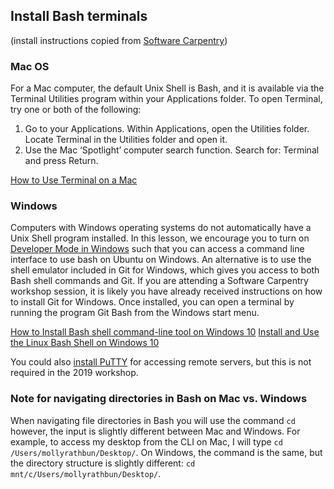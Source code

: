 ## Install Bash terminals
(install instructions copied from [Software Carpentry][swcsetup])

[swcsetup]: http://swcarpentry.github.io/shell-novice/setup.html

### Mac OS
For a Mac computer, the default Unix Shell is Bash, and it is available via the Terminal Utilities program within your Applications folder.
To open Terminal, try one or both of the following:
1. Go to your Applications. Within Applications, open the Utilities folder. Locate Terminal in the Utilities folder and open it.
1. Use the Mac ‘Spotlight’ computer search function. Search for: Terminal and press Return.

[How to Use Terminal on a Mac][macterm]

[macterm]: http://www.macworld.co.uk/feature/mac-software/how-use-terminal-on-mac-3608274]


### Windows
Computers with Windows operating systems do not automatically have a Unix Shell program installed. In this lesson, we encourage you to turn on [Developer Mode in Windows](https://www.windowscentral.com/how-install-bash-shell-command-line-windows-10) such that you can access a command line interface to use bash on Ubuntu on Windows. An alternative is to use the shell emulator included in Git for Windows, which gives you access to both Bash shell commands and Git. If you are attending a Software Carpentry workshop session, it is likely you have already received instructions on how to install Git for Windows. Once installed, you can open a terminal by running the program Git Bash from the Windows start menu.

[How to Install Bash shell command-line tool on Windows 10][win10bashinstall]
[Install and Use the Linux Bash Shell on Windows 10][win10bashuse]

[win10bashinstall]: https://www.windowscentral.com/how-install-bash-shell-command-line-windows-10
[win10bashuse]: https://www.howtogeek.com/249966/how-to-install-and-use-the-linux-bash-shell-on-windows-10

You could also [install PuTTY][putty] for accessing remote servers, but this is not required in the 2019 workshop. 

[putty]: https://www.putty.org/

### Note for navigating directories in Bash on Mac vs. Windows
When navigating file directories in Bash you will use the command `cd` however, the input is slightly different between Mac and Windows. For example, to access my desktop from the CLI on Mac, I will type `cd /Users/mollyrathbun/Desktop/`. On Windows, the command is the same, but the directory structure is slightly different: `cd mnt/c/Users/mollyrathbun/Desktop/`.
